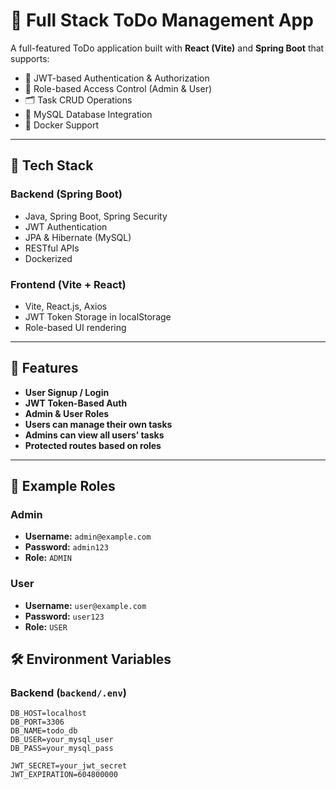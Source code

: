 # 📝 Full Stack ToDo Management App

A full-featured ToDo application built with **React (Vite)** and **Spring Boot** that supports:

- 🔐 JWT-based Authentication & Authorization
- 👥 Role-based Access Control (Admin & User)
- 🗂️ Task CRUD Operations
- 🐬 MySQL Database Integration
- 🐳 Docker Support

---

## 🚀 Tech Stack

### Backend (Spring Boot)
- Java, Spring Boot, Spring Security
- JWT Authentication
- JPA & Hibernate (MySQL)
- RESTful APIs
- Dockerized

### Frontend (Vite + React)
- Vite, React.js, Axios
- JWT Token Storage in localStorage
- Role-based UI rendering

---

## 🔐 Features

- **User Signup / Login**
- **JWT Token-Based Auth**
- **Admin & User Roles**
- **Users can manage their own tasks**
- **Admins can view all users’ tasks**
- **Protected routes based on roles**

---

## 🧪 Example Roles

### Admin

- **Username:** `admin@example.com`  
- **Password:** `admin123`  
- **Role:** `ADMIN`

### User

- **Username:** `user@example.com`  
- **Password:** `user123`  
- **Role:** `USER`

## 🛠️ Environment Variables

### Backend (`backend/.env`)
```env
DB_HOST=localhost
DB_PORT=3306
DB_NAME=todo_db
DB_USER=your_mysql_user
DB_PASS=your_mysql_pass

JWT_SECRET=your_jwt_secret
JWT_EXPIRATION=604800000
